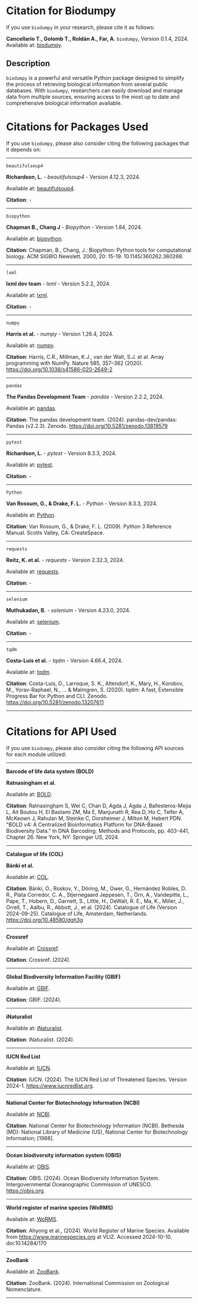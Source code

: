# Citation for Biodumpy
If you use `biodumpy` in your research, please cite it as follows:

**Cancellario T., Golomb T., Roldán A., Far, A.** `biodumpy`, Version 0.1.4, 2024.
Available at: [biodumpy](https://pypi.org/project/biodumpy/).

## Description
`biodumpy` is a powerful and versatile Python package designed to simplify the process of retrieving biological 
information from several public databases. With `biodumpy`, researchers can easily download and manage data from multiple 
sources, ensuring access to the most up to date and comprehensive biological information available.


# Citations for Packages Used
If you use `biodumpy`, please also consider citing the following packages that it depends on:

---
`beautifulsoup4`

**Richardson, L.** - *beautifulsoup4* - Version 4.12.3, 2024. 

Available at: [beautifulsoup4](https://pypi.org/project/beautifulsoup4/).

**Citation**: -

---
`biopython`

**Chapman B., Chang J** - *Biopython* - Version 1.84, 2024. 

Available at: [biopython](https://pypi.org/project/biopython/).

**Citation**: Chapman, B., Chang, J.: Biopython: Python tools for computational biology. ACM SIGBIO Newslett. 2000, 20: 15-19. 10.1145/360262.360268.

---
`lxml`

**lxml dev team** - *lxml* - Version 5.2.2, 2024. 

Available at: [lxml](https://pypi.org/project/lxml/).

**Citation**: -

---
`numpy`

**Harris et al.** - *numpy* - Version 1.26.4, 2024. 

Available at: [numpy](https://pypi.org/project/numpy/1.26.4/).

**Citation**: Harris, C.R., Millman, K.J., van der Walt, S.J. et al. Array programming with NumPy. Nature 585, 357–362 (2020). https://doi.org/10.1038/s41586-020-2649-2

---
`pandas`

**The Pandas Development Team** - *pandas* - Version 2.2.2, 2024. 

Available at: [pandas](https://pypi.org/project/pandas/).

**Citation**: The pandas development team. (2024). pandas-dev/pandas: Pandas (v2.2.3). Zenodo. https://doi.org/10.5281/zenodo.13819579

---
`pytest`

**Richardson, L.** - *pytest* - Version 8.3.3, 2024. 

Available at: [pytest](https://pypi.org/project/pytest/).

**Citation**: -

---
`Python`

**Van Rossum, G., & Drake, F. L.** - *Python* - Version 8.3.3, 2024. 

Available at: [Python](https://www.python.org/).

**Citation**: Van Rossum, G., & Drake, F. L. (2009). Python 3 Reference Manual. Scotts Valley, CA: CreateSpace.

---
`requests`

**Reitz, K. et al.** - *requests* - Version 2.32.3, 2024. 

Available at: [requests](https://pypi.org/project/requests/).

**Citation**: -

---
`selenium`

**Muthukadan, B.** - *selenium* - Version 4.23.0, 2024. 

Available at: [selenium](https://pypi.org/project/selenium/).

**Citation**: -

---
`tqdm`

**Costa-Luis et al.** - *tqdm* - Version 4.66.4, 2024. 

Available at: [tqdm](https://pypi.org/project/tqdm/).

**Citation**: Costa-Luis, D., Larroque, S. K., Altendorf, K., Mary, H., Korobov, M., Yorav-Raphael, N., ... & Malmgren, S. (2020). tqdm: A fast, Extensible Progress Bar for Python and CLI. Zenodo. https://doi.org/10.5281/zenodo.13207611

---

# Citations for API Used
If you use `biodumpy`, please also consider citing the following API sources for each module utilized:

---
**Barcode of life data system (BOLD)**

**Ratnasingham et al.**

Available at: [BOLD](https://boldsystems.org/index.php).

**Citation**: Ratnasingham S, Wei C, Chan D, Agda J, Agda J, Ballesteros-Mejia L, Ait Boutou H, El Bastami ZM, Ma E, Manjunath R, Rea D, Ho C, Telfer A, McKeown J, Rahulan M, Steinke C, Dorsheimer J, Milton M, Hebert PDN. "BOLD v4: A Centralized Bioinformatics Platform for DNA-Based Biodiversity Data." In DNA Barcoding: Methods and Protocols, pp. 403-441, Chapter 26. New York, NY: Springer US, 2024.

---
**Catalogue of life (COL)**

**Bánki et al.**

Available at: [COL](https://www.catalogueoflife.org/).

**Citation**: Bánki, O., Roskov, Y., Döring, M., Ower, G., Hernández Robles, D. R., Plata Corredor, C. A., Stjernegaard Jeppesen, T., Örn, A., Vandepitte, L., Pape, T., Hobern, D., Garnett, S., Little, H., DeWalt, R. E., Ma, K., Miller, J., Orrell, T., Aalbu, R., Abbott, J., et al. (2024). Catalogue of Life (Version 2024-09-25). Catalogue of Life, Amsterdam, Netherlands. https://doi.org/10.48580/dgh3g

---
**Crossref**

Available at: [Crossref](https://www.crossref.org/).

**Citation**: Crossref. (2024).

---
**Global Biodiversity Information Facility (GBIF)**

Available at: [GBIF](https://www.gbif.org/).

**Citation**: GBIF. (2024).

---
**iNaturalist**

Available at: [iNaturalist](https://www.inaturalist.org/).

**Citation**: iNaturalist. (2024).

---
**IUCN Red List**

Available at: [IUCN](https://www.iucnredlist.org/).

**Citation**: IUCN. (2024). The IUCN Red List of Threatened Species. Version 2024-1. https://www.iucnredlist.org.

---
**National Center for Biotechnology Information (NCBI)**

Available at: [NCBI](https://www.ncbi.nlm.nih.gov/).

**Citation**: National Center for Biotechnology Information (NCBI). Bethesda (MD): National Library of Medicine (US), National Center for Biotechnology Information; [1988]. 

---
**Ocean biodiversity information system (OBIS)**

Available at: [OBIS](https://obis.org/).

**Citation**: OBIS. (2024). Ocean Biodiversity Information System. Intergovernmental Oceanographic Commission of UNESCO. https://obis.org.

---
**World register of marine species (WoRMS)**

Available at: [WoRMS](https://www.marinespecies.org/).

**Citation**: Ahyong et al., (2024). World Register of Marine Species. Available from https://www.marinespecies.org at VLIZ. Accessed 2024-10-10. doi:10.14284/170

---
**ZooBank**

Available at: [ZooBank](https://zoobank.org/).

**Citation**: ZooBank. (2024). International Commission on Zoological Nomenclature.

---




